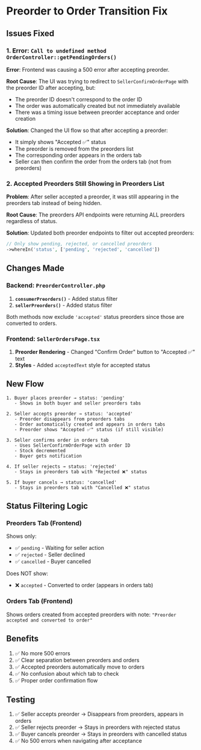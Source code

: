 # Preorder to Order Transition Fix

## Issues Fixed

### 1. Error: `Call to undefined method OrderController::getPendingOrders()`
**Error**: Frontend was causing a 500 error after accepting preorder.

**Root Cause**: The UI was trying to redirect to `SellerConfirmOrderPage` with the preorder ID after accepting, but:
- The preorder ID doesn't correspond to the order ID
- The order was automatically created but not immediately available
- There was a timing issue between preorder acceptance and order creation

**Solution**: Changed the UI flow so that after accepting a preorder:
- It simply shows "Accepted ✅" status
- The preorder is removed from the preorders list
- The corresponding order appears in the orders tab
- Seller can then confirm the order from the orders tab (not from preorders)

### 2. Accepted Preorders Still Showing in Preorders List
**Problem**: After seller accepted a preorder, it was still appearing in the preorders tab instead of being hidden.

**Root Cause**: The preorders API endpoints were returning ALL preorders regardless of status.

**Solution**: Updated both preorder endpoints to filter out accepted preorders:
```php
// Only show pending, rejected, or cancelled preorders
->whereIn('status', ['pending', 'rejected', 'cancelled'])
```

## Changes Made

### Backend: `PreorderController.php`
1. **`consumerPreorders()`** - Added status filter
2. **`sellerPreorders()`** - Added status filter

Both methods now exclude `'accepted'` status preorders since those are converted to orders.

### Frontend: `SellerOrdersPage.tsx`
1. **Preorder Rendering** - Changed "Confirm Order" button to "Accepted ✅" text
2. **Styles** - Added `acceptedText` style for accepted status

## New Flow

```
1. Buyer places preorder → status: 'pending'
   - Shows in both buyer and seller preorders tabs

2. Seller accepts preorder → status: 'accepted'
   - Preorder disappears from preorders tabs
   - Order automatically created and appears in orders tabs
   - Preorder shows "Accepted ✅" status (if still visible)

3. Seller confirms order in orders tab
   - Uses SellerConfirmOrderPage with order ID
   - Stock decremented
   - Buyer gets notification

4. If seller rejects → status: 'rejected'
   - Stays in preorders tab with "Rejected ❌" status

5. If buyer cancels → status: 'cancelled'
   - Stays in preorders tab with "Cancelled ❌" status
```

## Status Filtering Logic

### Preorders Tab (Frontend)
Shows only:
- ✅ `pending` - Waiting for seller action
- ✅ `rejected` - Seller declined
- ✅ `cancelled` - Buyer cancelled

Does NOT show:
- ❌ `accepted` - Converted to order (appears in orders tab)

### Orders Tab (Frontend)
Shows orders created from accepted preorders with note: `"Preorder accepted and converted to order"`

## Benefits
1. ✅ No more 500 errors
2. ✅ Clear separation between preorders and orders
3. ✅ Accepted preorders automatically move to orders
4. ✅ No confusion about which tab to check
5. ✅ Proper order confirmation flow

## Testing
1. ✅ Seller accepts preorder → Disappears from preorders, appears in orders
2. ✅ Seller rejects preorder → Stays in preorders with rejected status
3. ✅ Buyer cancels preorder → Stays in preorders with cancelled status
4. ✅ No 500 errors when navigating after acceptance

